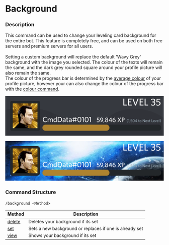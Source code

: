 # Background

### Description

This command can be used to change your leveling card background for the entire bot. This feature is completely free, and can be used on both free servers and premium servers for all users.\
\
Setting a custom background will replace the default 'Wavy Grey' background with the image you selected. The colour of the texts will remain the same, and the dark grey rounded square around your profile picture will also remain the same. \
The colour of the progress bar is determined by the [average colour](https://matkl.github.io/average-color/) of your profile picture, however your can also change the colour of the progress bar with the [colour command](../colour.md).

![Default 'Wavy Grey' Leveling Card](../../.gitbook/assets/default.png)

![Custom 'Space' Leveling Card](../../.gitbook/assets/level.png)

### Command Structure

```
/background <Method>
```

| Method              | Description                                             |
| ------------------- | ------------------------------------------------------- |
| [delete](delete.md) | Deletes your background if its set                      |
| [set](set.md)       | Sets a new background or replaces if one is already set |
| [view](view.md)     | Shows your background if its set                        |
